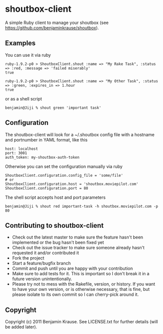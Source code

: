 shoutbox-client
===

A simple Ruby client to manage your shoutbox (see https://github.com/benjaminkrause/shoutbox). 

Examples
---

You can use it via ruby

    ruby-1.9.2-p0 > ShoutboxClient.shout :name => "My Rake Task", :status => :red, :message => 'failed miserably' 
    true

	ruby-1.9.2-p0 > ShoutboxClient.shout :name => "My Other Task", :status => :green, :expires_in => 1.hour
	true
    
or as a shell script

    benjamin@Jiji % shout green 'important task'

Configuration
---

The shoutbox-client will look for a ~/.shoutbox config file with a hostname and portnumber
in YAML format, like this

    host: localhost
    port: 3001
    auth_token: my-shoutbox-auth-token

    
Otherwise you can set the configuration manually via ruby

    ShoutboxClient.configuration.config_file = 'some/file'
    # or
    ShoutboxClient.configuration.host = 'shoutbox.moviepilot.com'
    ShoutboxClient.configuration.port = 80

The shell script accepts host and port parameters

    benjamin@Jiji % shout red important-task -h shoutbox.moviepilot.com -p 80


Contributing to shoutbox-client
---
 
* Check out the latest master to make sure the feature hasn't been implemented or the bug hasn't been fixed yet
* Check out the issue tracker to make sure someone already hasn't requested it and/or contributed it
* Fork the project
* Start a feature/bugfix branch
* Commit and push until you are happy with your contribution
* Make sure to add tests for it. This is important so I don't break it in a future version unintentionally.
* Please try not to mess with the Rakefile, version, or history. If you want to have your own version, or is otherwise necessary, that is fine, but please isolate to its own commit so I can cherry-pick around it.

Copyright
---

Copyright (c) 2011 Benjamin Krause. See LICENSE.txt for
further details (will be added later).

